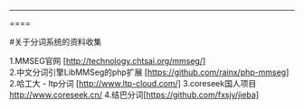 ----
====

#关于分词系统的资料收集

  1.MMSEG官网 [http://technology.chtsai.org/mmseg/]  
  2.中文分词引擎LibMMSeg的php扩展 [https://github.com/rainx/php-mmseg]
  2.哈工大 - ltp分词 [http://www.ltp-cloud.com/]
  3.coreseek国人项目 http://www.coreseek.cn/
  4.结巴分词[https://github.com/fxsjy/jieba]
 
